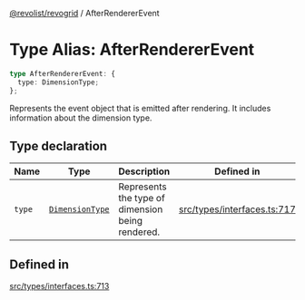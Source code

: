 [@revolist/revogrid](README.md) / AfterRendererEvent

# Type Alias: AfterRendererEvent

```ts
type AfterRendererEvent: {
  type: DimensionType;
};
```

Represents the event object that is emitted after rendering.
It includes information about the dimension type.

## Type declaration

| Name | Type | Description | Defined in |
| ------ | ------ | ------ | ------ |
| `type` | [`DimensionType`](TypeAlias.DimensionType.md) | Represents the type of dimension being rendered. | [src/types/interfaces.ts:717](https://github.com/revolist/revogrid/blob/04dd894203fb683ca28026a56e8b7c79feca958d/src/types/interfaces.ts#L717) |

## Defined in

[src/types/interfaces.ts:713](https://github.com/revolist/revogrid/blob/04dd894203fb683ca28026a56e8b7c79feca958d/src/types/interfaces.ts#L713)
